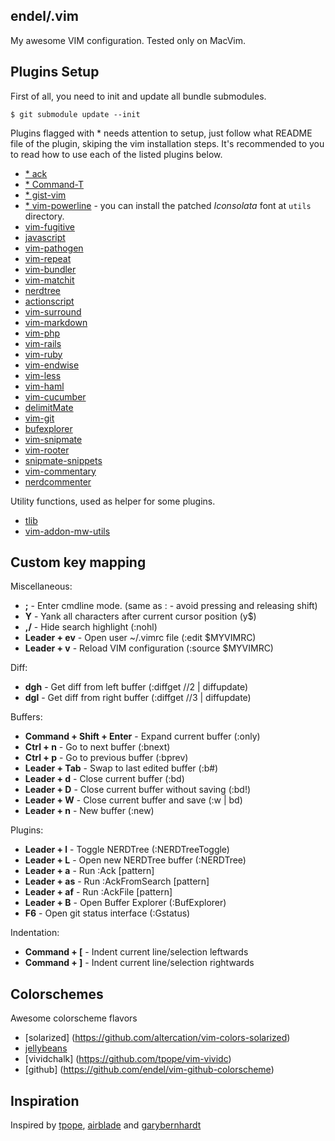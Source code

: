endel/.vim
---

My awesome VIM configuration. Tested only on MacVim.


Plugins Setup
---

First of all, you need to init and update all bundle submodules.

    $ git submodule update --init


Plugins flagged with * needs attention to setup, just follow what README file of the plugin, skiping the vim installation steps.
It's recommended to you to read how to use each of the listed plugins below.

 * [* ack](https://github.com/mileszs/ack.vim)
 * [* Command-T](https://github.com/wincent/Command-T)
 * [* gist-vim](https://github.com/mattn/gist-vim)
 * [* vim-powerline](https://github.com/Lokaltog/vim-powerline) - you can install the patched *Iconsolata* font at <code>utils</code> directory.
 * [vim-fugitive](https://github.com/tpope/vim-fugitive)
 * [javascript](https://github.com/pangloss/vim-javascript)
 * [vim-pathogen](https://github.com/tpope/vim-pathogen)
 * [vim-repeat](https://github.com/tpope/vim-repeat)
 * [vim-bundler](https://github.com/tpope/vim-bundler)
 * [vim-matchit](https://github.com/tsaleh/vim-matchit)
 * [nerdtree](https://github.com/scrooloose/nerdtree)
 * [actionscript](https://github.com/endel/actionscript.vim)
 * [vim-surround](https://github.com/tpope/vim-surround)
 * [vim-markdown](https://github.com/tpope/vim-markdown)
 * [vim-php](https://github.com/madflow/vim-php)
 * [vim-rails](https://github.com/tpope/vim-rails)
 * [vim-ruby](https://github.com/vim-ruby/vim-ruby)
 * [vim-endwise](https://github.com/tpope/vim-endwise)
 * [vim-less](https://github.com/groenewege/vim-less)
 * [vim-haml](https://github.com/tpope/vim-haml)
 * [vim-cucumber](https://github.com/tpope/vim-cucumber)
 * [delimitMate](https://github.com/Raimondi/delimitMate/)
 * [vim-git](https://github.com/tpope/vim-git)
 * [bufexplorer](https://github.com/corntrace/bufexplorer)
 * [vim-snipmate](https://github.com/garbas/vim-snipmate)
 * [vim-rooter](https://github.com/airblade/vim-rooter)
 * [snipmate-snippets](https://github.com/honza/snipmate-snippets)
 * [vim-commentary](https://github.com/tpope/vim-commentary)
 * [nerdcommenter](https://github.com/scrooloose/nerdcommenter)

Utility functions, used as helper for some plugins.

 * [tlib](https://github.com/tomtom/tlib_vim)
 * [vim-addon-mw-utils](https://github.com/MarcWeber/vim-addon-mw-utils)


Custom key mapping
---

Miscellaneous:

 * __;__ - Enter cmdline mode. (same as : - avoid pressing and releasing shift)
 * __Y__ - Yank all characters after current cursor position (y$)
 * __,/__ - Hide search highlight (:nohl)
 * __Leader + ev__ - Open user ~/.vimrc file (:edit $MYVIMRC)
 * __Leader + v__ - Reload VIM configuration (:source $MYVIMRC)

Diff:

 * __dgh__ - Get diff from left buffer (:diffget //2 | diffupdate)
 * __dgl__ - Get diff from right buffer (:diffget //3 | diffupdate)


Buffers:

 * __Command + Shift + Enter__ - Expand current buffer (:only)
 * __Ctrl + n__ - Go to next buffer (:bnext)
 * __Ctrl + p__ - Go to previous buffer (:bprev)
 * __Leader + Tab__ - Swap to last edited buffer (:b#)
 * __Leader + d__ - Close current buffer (:bd)
 * __Leader + D__ - Close current buffer without saving (:bd!)
 * __Leader + W__ - Close current buffer and save (:w | bd)
 * __Leader + n__ - New buffer (:new)

Plugins:

 * __Leader + l__ - Toggle NERDTree (:NERDTreeToggle)
 * __Leader + L__ - Open new NERDTree buffer (:NERDTree)
 * __Leader + a__ - Run :Ack [pattern]
 * __Leader + as__ - Run :AckFromSearch [pattern]
 * __Leader + af__ - Run :AckFile [pattern]
 * __Leader + B__ - Open Buffer Explorer (:BufExplorer)
 * __F6__ - Open git status interface (:Gstatus)

Indentation:

  * __Command + [__ - Indent current line/selection leftwards
  * __Command + ]__ - Indent current line/selection rightwards


Colorschemes
---

Awesome colorscheme flavors

 * [solarized] (https://github.com/altercation/vim-colors-solarized)
 * [jellybeans](https://github.com/nanotech/jellybeans.vim)
 * [vividchalk] (https://github.com/tpope/vim-vividc)
 * [github] (https://github.com/endel/vim-github-colorscheme)


Inspiration
---

Inspired by [tpope](https://github.com/tpope), [airblade](https://github.com/airblade) and [garybernhardt](https://github.com/garybernhardt)
